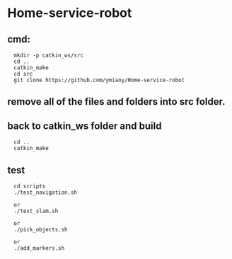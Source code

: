 # Home-service-robot

## cmd:
      mkdir -p catkin_ws/src
      cd ..
      catkin_make
      cd src
      git clone https://github.com/ymiaoy/Home-service-robot
##  remove all of the files and folders into src folder.

##  back to catkin_ws folder and build
      cd ..
      catkin_make
      
## test 
 
      cd scripts
      ./test_navigation.sh
      
      or
      ./test_slam.sh
      
      or
      ./pick_objects.sh
      
      or
      ./add_markers.sh
      
      


